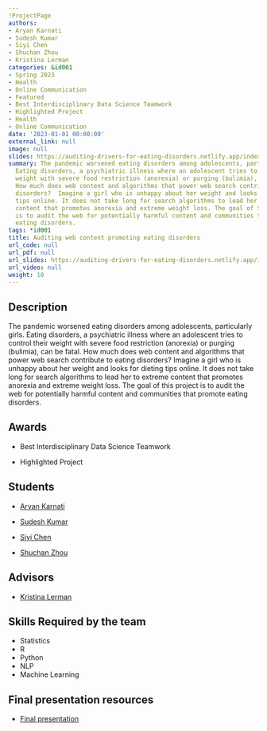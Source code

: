 ```yaml
---
!ProjectPage
authors:
- Aryan Karnati
- Sudesh Kumar
- Siyi Chen
- Shuchan Zhou
- Kristina Lerman
categories: &id001
- Spring 2023
- Health
- Online Communication
- Featured
- Best Interdisciplinary Data Science Teamwork
- Highlighted Project
- Health
- Online Communication
date: '2023-01-01 00:00:00'
external_link: null
image: null
slides: https://auditing-drivers-for-eating-disorders.netlify.app/index.html
summary: The pandemic worsened eating disorders among adolescents, particularly girls.
  Eating disorders, a psychiatric illness where an adolescent tries to control their
  weight with severe food restriction (anorexia) or purging (bulimia), can be fatal.
  How much does web content and algorithms that power web search contribute to eating
  disorders?  Imagine a girl who is unhappy about her weight and looks for dieting
  tips online. It does not take long for search algorithms to lead her to extreme
  content that promotes anorexia and extreme weight loss. The goal of this project
  is to audit the web for potentially harmful content and communities that promote
  eating disorders.
tags: *id001
title: Auditing web content promoting eating disorders
url_code: null
url_pdf: null
url_slides: https://auditing-drivers-for-eating-disorders.netlify.app/index.html
url_video: null
weight: 10
---
```

## Description

The pandemic worsened eating disorders among adolescents, particularly girls. Eating disorders, a psychiatric illness where an adolescent tries to control their weight with severe food restriction (anorexia) or purging (bulimia), can be fatal. How much does web content and algorithms that power web search contribute to eating disorders?  Imagine a girl who is unhappy about her weight and looks for dieting tips online. It does not take long for search algorithms to lead her to extreme content that promotes anorexia and extreme weight loss. The goal of this project is to audit the web for potentially harmful content and communities that promote eating disorders.



## Awards
* Best Interdisciplinary Data Science Teamwork

* Highlighted Project





## Students

* [Aryan Karnati](../../../author/aryan-karnati)

* [Sudesh Kumar](../../../author/sudesh-kumar)

* [Siyi Chen](../../../author/siyi-chen)

* [Shuchan Zhou](../../../author/shuchan-zhou)

## Advisors

* [Kristina Lerman](../../../author/kristina-lerman)

## Skills Required by the team


* Statistics
* R
* Python
* NLP
* Machine Learning
## Final presentation resources

* [Final presentation](https://auditing-drivers-for-eating-disorders.netlify.app/index.html)